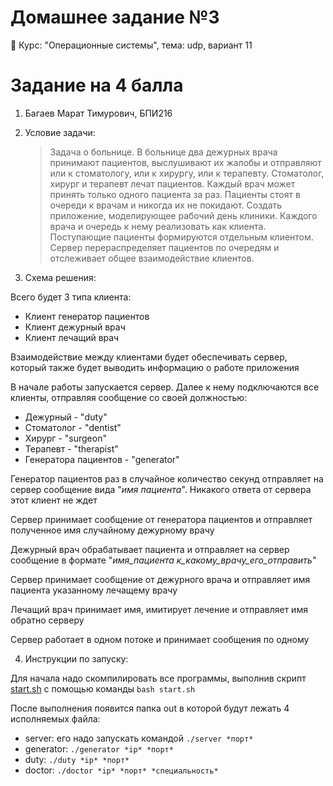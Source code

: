 # Домашнее задание №3
🏫 Курс: "Операционные системы", тема: udp, вариант 11

# Задание на 4 балла
1. Багаев Марат Тимурович, БПИ216
2. Условие задачи:

   > Задача о больнице. В больнице два дежурных врача принимают пациентов, выслушивают их жалобы и отправляют или к стоматологу, или к хирургу, или к терапевту. Стоматолог, хирург и терапевт лечат пациентов. Каждый врач может принять только одного пациента за раз. Пациенты стоят в очереди к врачам и никогда их не покидают. Создать приложение, моделирующее рабочий день клиники. Каждого врача и очередь к нему реализовать как клиента. Поступающие пациенты формируются отдельным клиентом. Сервер перераспределяет пациентов по очередям и отслеживает общее взаимодействие клиентов.
3. Схема решения:

Всего будет 3 типа клиента:
- Клиент генератор пациентов
- Клиент дежурный врач
- Клиент лечащий врач

Взаимодействие между клиентами будет обеспечивать сервер, который также будет выводить информацию о работе приложения

В начале работы запускается сервер. Далее к нему подключаются все клиенты, отправляя сообщение со своей должностью:
- Дежурный - "duty"
- Стоматолог - "dentist"
- Хирург - "surgeon"
- Терапевт - "therapist"
- Генератора пациентов - "generator"

Генератор пациентов раз в случайное количество секунд отправляет на сервер сообщение вида "*имя пациента*". Никакого ответа от сервера этот клиент не ждет

Сервер принимает сообщение от генератора пациентов и отправляет полученное имя случайному дежурному врачу

Дежурный врач обрабатывает пациента и отправляет на сервер сообщение в формате "*имя_пациента* *к_какому_врачу_его_отправить*" 

Сервер принимает сообщение от дежурного врача и отправляет имя пациента указанному лечащему врачу

Лечащий врач принимает имя, имитирует лечение и отправляет имя обратно серверу

Сервер работает в одном потоке и принимает сообщения по одному

4. Инструкции по запуску:
   
Для начала надо скомпилировать все программы, выполнив скрипт [start.sh](./start.sh) с помощью команды ```bash start.sh```

После выполнения появится папка out в которой будут лежать 4 исполняемых файла:
- server: его надо запускать командой ```./server *порт*```
- generator: ```./generator *ip* *порт*``` 
- duty: ```./duty *ip* *порт*``` 
- doctor: ```./doctor *ip* *порт* *специальность*```



